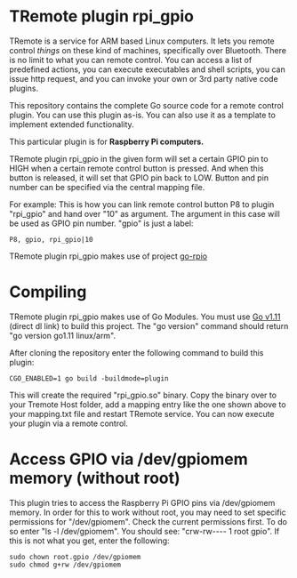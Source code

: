 # TRemote plugin rpi_gpio

TRemote is a service for ARM based Linux computers. It lets you remote control *things* on these kind of machines, specifically over Bluetooth. There is no limit to what you can remote control. You can access a list of predefined actions, you can execute executables and shell scripts, you can issue http request, and you can invoke your own or 3rd party native code plugins.

This repository contains the complete Go source code for a remote control plugin. You can use this plugin as-is. You can also use it as a template to implement extended functionality.

This particular plugin is for **Raspberry Pi computers.**

TRemote plugin rpi_gpio in the given form will set a certain GPIO pin to HIGH when a certain remote control button is pressed. And when this button is released, it will set that GPIO pin back to LOW. Button and pin number can be specified via the central mapping file. 

For example: This is how you can link remote control button P8 to plugin "rpi_gpio" and hand over "10" as argument. The argument in this case will be used as GPIO pin number. "gpio" is just a label:


```
P8, gpio, rpi_gpio|10
```

TRemote plugin rpi_gpio makes use of project [go-rpio](https://github.com/stianeikeland/go-rpio)


# Compiling

TRemote plugin rpi_gpio makes use of Go Modules. You must use [Go v1.11](https://dl.google.com/go/go1.11.linux-armv6l.tar.gz) (direct dl link) to build this project. The "go version" command should return "go version go1.11 linux/arm".

After cloning the repository enter the following command to build this plugin:

```
CGO_ENABLED=1 go build -buildmode=plugin
```
This will create the required "rpi_gpio.so" binary. Copy the binary over to your Tremote Host folder, add a mapping entry like the one shown above to your mapping.txt file and restart TRemote service. You can now execute your plugin via a remote control.

# Access GPIO via /dev/gpiomem memory (without root)

This plugin tries to access the Raspberry Pi GPIO pins via /dev/gpiomem memory. In order for this to work without root, you may need to set specific permissions for "/dev/gpiomem". Check the current permissions first. To do so enter "ls -l /dev/gpiomem". You should see: "crw-rw---- 1 root gpio". If this is not what you get, enter the following:

```
sudo chown root.gpio /dev/gpiomem
sudo chmod g+rw /dev/gpiomem
```

